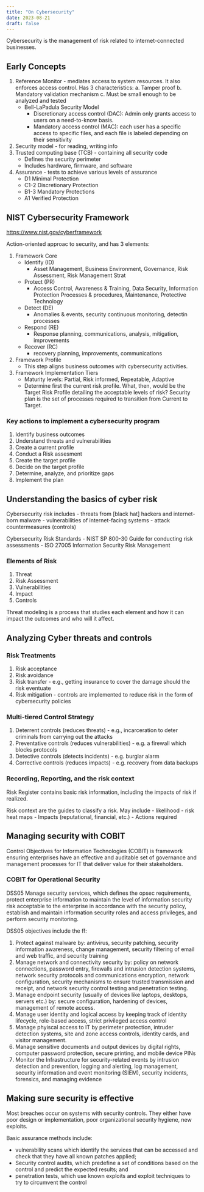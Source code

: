 ```yaml
---
title: "On Cybersecurity"
date: 2023-08-21
draft: false
---
```


Cybersecurity is the management of risk related to internet-connected
businesses.

## Early Concepts

1. Reference Monitor - mediates access to system resources.  It also
   enforces access control. Has 3 characteristics: a. Tamper proof b.
   Mandatory validation mechanism c. Must be small enough to be analyzed
   and tested
    - Bell-LaPadula Security Model
        - Discretionary access control (DAC): Admin only grants access
          to users on a need-to-know basis.
        - Mandatory access control (MAC): each user has a specific
          access to specific files, and each file is labeled depending
          on their sensitivity
2. Security model - for reading, writing info
3. Trusted computing base (TCB) - containing all security code
    - Defines the security perimeter
    - Includes hardware, firmware, and software
4. Assurance - tests to achieve various levels of assurance
    - D1 Minimal Protection
    - C1-2 Discretionary Protection
    - B1-3 Mandatory Protections
    - A1 Verified Protection

## NIST Cybersecurity Framework

 https://www.nist.gov/cyberframework

 Action-oriented approac to security, and has 3 elements:
 
 1. Framework Core
    - Identify (ID)
        - Asset Management, Business Environment, Governance, Risk
          Assessment, Risk Management Strat
    - Protect (PR)
        - Access Control, Awareness & Training, Data Security,
          Information Protection Processes & procedures, Maintenance,
          Protective Technology
    - Detect (DE)
        - Anomalies & events, security continuous monitoring, detectin
          processes
    - Respond (RE)
        - Response planning, communications, analysis, mitigation,
          improvements
    - Recover (RC)
        - recovery planning, improvements, communications
 2. Framework Profile
    - This step aligns business outcomes with cybersecurity activities.
 3. Framework Implementation Tiers
    - Maturity levels: Partial, Risk informed, Repeatable, Adaptive
    - Determine first the current risk profile. What, then, would be the
      Target Risk Profile detailing the acceptable levels of risk?
      Security plan is the set of processes required to transition from
      Current to Target.

### Key actions to implement a cybersecurity program

1. Identify business outcomes
2. Understand threats and vulnerabilities
3. Create a current profile
4. Conduct a Risk assesment
5. Create the target profile
6. Decide on the target profile
7. Determine, analyze, and prioritize gaps
8. Implement the plan

## Understanding the basics of cyber risk

Cybersecurity risk includes
    - threats from [black hat] hackers and internet-born malware
    - vulnerabilities of internet-facing systems
    - attack countermeasures (controls)

Cybersecurity Risk Standards
    - NIST SP 800-30 Guide for conducting risk assessments
    - ISO 27005 Information Security Risk Management

### Elements of Risk

1. Threat
2. Risk Assessment
3. Vulnerabilities
4. Impact
5. Controls

Threat modeling is a process that studies each element and how it can
impact the outcomes and who will it affect.

## Analyzing Cyber threats and controls

### Risk Treatments

1. Risk acceptance
2. Risk avoidance
3. Risk transfer - e.g., getting insurance to cover the damage should
   the risk eventuate
4. Risk mitigation - controls are implemented to reduce risk in the form
   of cybersecurity policies

### Multi-tiered Control Strategy

1. Deterrent controls (reduces threats) - e.g., incarceration to deter
   criminals from carrying out the attacks
2. Preventative controls (reduces vulnerabilities) - e.g. a firewall
   which blocks protocols
3. Detective controls (detects incidents) - e.g. burglar alarm
4. Corrective controls (reduces impacts) - e.g. recovery from data
   backups

### Recording, Reporting, and the risk context

Risk Register contains basic risk information, including the impacts of
risk if realized.

Risk context are the guides to classify a risk. May include
    - likelihood
    - risk heat maps
    - Impacts (reputational, financial, etc.)
    - Actions required

## Managing security with COBIT

Control Objectives for Information Technologies (COBIT) is framework
ensuring enterprises have an effective and auditable set of governance
and management processes for IT that deliver value for their
stakeholders.

### COBIT for Operational Security

DSS05 Manage security services, which defines the opsec requirements,
protect enterprise information to maintain the level of information
security risk acceptable to the enterprise in accordance with the
security policy, establish and maintain information security roles and
access privileges, and perform security monitoring. 

DSS05 objectives include the ff:
1. Protect against malware by: antivirus, security patching, security
   information awareness, change management, security filtering of email
   and web traffic, and security training
2. Manage network and connectivity security by: policy on network
   connections, password entry, firewalls and intrusion detection
   systems, network security protocols and communications encryption,
   network configuration, security mechanisms to ensure trusted
   transmission and receipt, and network security control testing and
   penetration testing. 
3. Manage endpoint security (usually of devices like laptops, desktops,
   servers etc.) by: secure configuration, hardening of devices,
   management of remote access.
4. Manage user identity and logical access by keeping track of identity
   lifecycle, role-based access, strict privileged access control
5. Manage phyiscal access to IT by perimeter protection, intruder
   detection systems, site and zone access controls, identity cards, and
   visitor management.
6. Manage sensitive documents and output devices by digital rights,
   computer password protection, secure printing, and mobile device PINs
7. Monitor the Infrastructure for security-related events by intrusion
   detection and prevention, logging and alerting, log management,
   security information and event monitoring (SIEM), security incidents,
   forensics, and managing evidence

## Making sure security is effective

Most breaches occur on systems with security controls.  They either have
poor design or implementation, poor organizational security hygiene, new
exploits.

Basic assurance methods include:
- vulnerability scans which identify the services that can be accessed
  and check that they have all known patches applied;
- Security control audits, which predefine a set of conditions based on
  the control and predict the expected results; and
- penetration tests, which use known exploits and exploit techniques to
  try to circumvent the control 
